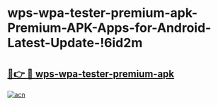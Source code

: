 # wps-wpa-tester-premium-apk-Premium-APK-Apps-for-Android-Latest-Update-!6id2m

# <h2><a href="https://nyie61.esa.edu.pl?title=wps-wpa-tester-premium-apk&ref=6id2m">🔗👉 🔴 wps-wpa-tester-premium-apk</a></h2>

[![acn](https://github.com/user-attachments/assets/0f9c940e-d8b0-45ae-aac7-cd30a18b3e1c)](https://nyie61.esa.edu.pl?title=wps-wpa-tester-premium-apk&ref=6id2m)

